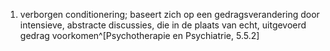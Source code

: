 1. verborgen conditionering; baseert zich op een gedragsverandering door intensieve, abstracte discussies, die in de plaats van echt, uitgevoerd gedrag voorkomen^[Psychotherapie en Psychiatrie, 5.5.2]